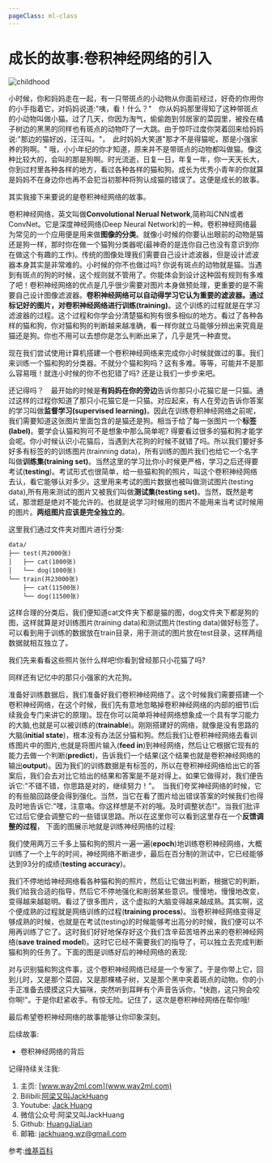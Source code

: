 ```yaml
---
pageClass: ml-class
---
```

# 成长的故事:卷积神经网络的引入

<!-- <p align="center">
<Cimg src='/images/ml/which_parts_cnn_pays_attention/childhood.jpg' width='100%'/>
</p> -->

![childhood](/images/ml/which_parts_cnn_pays_attention/childhood.jpg)

小时候，你和妈妈走在一起，有一只带斑点的小动物从你面前经过，好奇的你用你的小手指着它，对妈妈说道:"咦，看！什么？"　你从妈妈那里得知了这种带斑点的小动物叫做小猫。过了几天，你因为淘气，偷偷跑到邻居家的菜园里，被拴在橘子树边的黑黑的同样也有斑点的动物吓了一大跳。由于惊吓过度你哭着回来给妈妈说:"那边的猫好凶，汪汪叫。"，　此时妈妈大笑道"那才不是得猫呢，那是小强家养的狗啊。" 哦，小小年纪的你才知道，原来并不是带斑点的动物都叫做猫。像这种比较大的，会叫的那是狗啊。时光流逝，日复一日，年复一年，你一天天长大，你到过村里各种各样的地方，看过各种各样的猫和狗。成长为优秀小青年的你就算是妈妈不在身边你也再不会犯当初那种将狗认成猫的错误了。这便是成长的故事。 

其实我接下来要说的是卷积神经网络的故事。

卷积神经网络，英文叫做**Convolutional Nerual Network**,简称叫CNN或者ConvNet。它是深度神经网络(Deep Neural Network)的一种。卷积神经网络最为常见的一个应用便是用来做**图像的分类**。就像小时候的你要认出眼前的动物是猫还是狗一样，那时你在做一个猫狗分类器呢(最神奇的是连你自己也没有意识到你在做这个有趣的工作)。传统的图像处理我们需要自己设计滤波器，但是设计滤波器本身其实是非常难的。小时候的你不也做过吗? 你说有斑点的动物就是猫。当遇到有斑点的狗的时候，这个规则就不管用了。你能体会到设计这种固有规则有多难了吧！卷积神经网络的优点是几乎很少需要对图片本身做预处理，更重要的是不需要自己设计图像滤波器。**卷积神经网络可以自动得学习它认为重要的滤波器。**通过标记好的图片，对卷积神经网络进行**训练(training)**。这个训练的过程就是在学习滤波器的过程。这个过程和你学会分清楚猫和狗有很多相似的地方。看过了各种各样的猫和狗，你对猫和狗的判断越来越准确，看一样你就立马能够分辨出来究竟是猫还是狗。你也不用可以去想你是怎么判断出来了，几乎是凭一种直觉。

<Cimg src='/images/ml/which_parts_cnn_pays_attention/cat_dog.jpeg' width='100%' caption='可爱的🐱和🐶'/>

现在我们尝试使用计算机搭建一个卷积神经网络来完成你小时候就做过的事。我们来训练一个猫和狗的分类器。不就分个猫和狗吗？这有多难。等等，可能并不是那么容易哦！就连小时候的你不也犯错了吗? 还是让我们一步步来吧。

还记得吗？　最开始的时候是**有妈妈在你的旁边**告诉你那只小花猫它是一只猫。通过这样的过程你知道了那只小花猫它是一只猫。对应起来，有人在旁边告诉你答案的学习叫做**监督学习(supervised learning)**。因此在训练卷积神经网络之前呢，我们需要知道这张图片里面包含的是猫还是狗。相当于给了每一张图片一个**标签(label)**。要学会认猫和狗可不是想象中那么简单呢? 得要看过很多的猫和狗才能学会呢。你小时候认识小花猫后，当遇到大花狗的时候不就错了吗。所以我们要好多好多有标签的的训练图片(trainning data)，所有训练的图片我们也给它一个名字叫做**训练集(training set)**。当然这里的学习比你小时候更严格，学习之后还得要考试(**testing**)。考试形式也很简单，给一些猫和狗的照片，叫这个卷积神经网络去认，看它能够认对多少。这里用来考试的图片数据也被叫做测试图片(testing data),所有用来测试的图片又被我们叫做**测试集(testing set)**。当然，既然是考试，那泄题是绝对不能允许的。也就是说学习时候用的图片不能用来当考试时候用的图片。**两组图片应该是完全独立的**。

这里我们通过文件夹对图片进行分类:
```
data/
├── test(共2000张)
│   ├── cat(1000张)
│   └── dog(1000张)
└── train(共23000张)
    ├── cat(11500张)
    └── dog(11500张)
```
这样合理的分类后，我们便知道cat文件夹下都是猫的图，dog文件夹下都是狗的图，这样就算是对训练图片(training data)和测试图片(testing data)做好标签了。可以看到用于训练的数据放在train目录，用于测试的图片放在test目录，这样两组数据就相互独立了。

我们先来看看这些照片张什么样吧!你看到曾经那只小花猫了吗?

<Cimg src='/images/ml/which_parts_cnn_pays_attention/cat0.gif' width='100%' caption='记忆中的小花猫'/>

同样还有记忆中的那只小强家的大花狗。

<Cimg src='/images/ml/which_parts_cnn_pays_attention/dog0.gif' width='100%' caption='小强家的大花狗'/>

准备好训练数据后，我们准备好我们卷积神经网络了。这个时候我们需要搭建一个卷积神经网络，在这个时候，我们先有意地忽略掉卷积神经网络的内部的细节(后续我会专门来讲它的原理)。现在你可以简单将神经网络想象成一个具有学习能力的大脑,也就是可以被训练的(**trainable**)。刚刚搭建好的网络，就像是没有思路的大脑(**initial state**)，根本没有办法区分猫和狗。然后我们让卷积神经网络去看训练图片中的图片,也就是将图片输入(**feed in**)到神经网络，然后让它根据它现有的能力去做一个判断(**predict**)，告诉我们一个结果(这个结果也就是卷积神经网络的输出**output**)。因为我们的训练数据是有标签的，所以在卷积神经网络给出它的答案后，我们会去对比它给出的结果和答案是不是对得上。如果它做得对，我们便告诉它:"不错不错，你思路是对的，继续努力！"。　当我们夸奖神经网络的时候，它的有些脑回路便会得到强化。当然，当它在看了图片给出错误答案的时候我们也得及时地告诉它:"嘿，注意咯。你这样想是不对的哦。及时调整状态!"。当我们批评它过后它便会调整它的一些错误思路。所以在这里你可以看到这里存在一个**反馈调整的过程**，
下面的图展示地就是训练神经网络的过程:

<Cimg src='/images/ml/which_parts_cnn_pays_attention/training.gif' width='100%' caption='训练过程'/>

我们使用两万三千多上猫和狗的照片一遍一遍(**epoch**)地训练卷积神经网络，大概训练了一个上午的时间，神经网络不断进步，最后在百分制的测试中，它已经能够达到93分的成绩(**testing accuracy**)。

我们不停地给神经网络看各种猫和狗的照片，然后让它做出判断，根据它的判断，我们给我合适的指导，然后它不停地强化和削弱某些意识。慢慢地，慢慢地改变，变得越来越聪明。看过了很多图片，这个虚拟的大脑变得越来越成熟。其实啊，这个便成熟的过程就是网络训练的过程(**training process**)。当卷积神经网络变得足够成熟的时候，也就是在考试(testing)的时候能够考出高分的时候，我们便可以不用再训练了它了。这时我们好好地保存好这个我们含辛茹苦培养出来的卷积神经网络(**save trained model**)。这时它已经不需要我们的指导了，可以独立去完成判断猫和狗的任务了。下面的图是训练好后的神经网络的表现:


<Cimg src='/images/ml/which_parts_cnn_pays_attention/testing.gif' width='100%' caption='测试过程'/>


对与识别猫和狗这件事，这个卷积神经网络已经是一个专家了。于是你带上它，回到儿时，又是那个菜园，又是那棵橘子树，又是那个黑中夹着斑点的动物。你的小手正准备去摸摸这只大猫咪，突然听到耳畔有个声音告诉你，"快跑，这只狗会咬你啊!"。于是你赶紧收手。有惊无险。记住了，这次是卷积神经网络在帮你哦! 

<Cimg src='/images/ml/which_parts_cnn_pays_attention/end.png' width='100%' caption='记忆中的小路'/>

最后希望卷积神经网络的故事能够让你印象深刻。

后续故事:
- 卷积神经网络的背后

记得持续关注我: 
1. 主页: [www.way2ml.com](www.way2ml.com)
2. Bilibili:[阿梁又叫JackHuang](https://space.bilibili.com/390042436)
3. Youtube: [Jack Huang](https://www.youtube.com/channel/UCmKFJQiyNsN1FNfimDN5YQQ)
4. 微信公众号:阿梁又叫JackHuang
5. Github: [HuangJiaLian](https://github.com/HuangJiaLian)
6. 邮箱: jackhuang.wz@gmail.com



参考:[维基百科](https://en.wikipedia.org/wiki/Convolutional_neural_network)

<Livere/>
